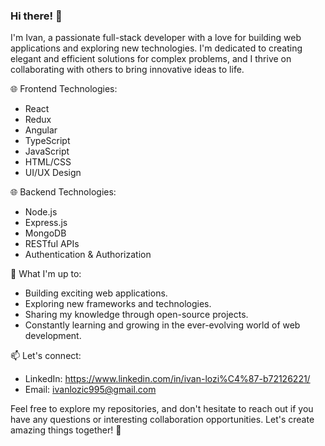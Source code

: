 ### Hi there! 👋

I'm Ivan, a passionate full-stack developer with a love for building web applications and exploring new technologies. I'm dedicated to creating elegant and efficient solutions for complex problems, and I thrive on collaborating with others to bring innovative ideas to life.

🌐 Frontend Technologies:
- React
- Redux
- Angular
- TypeScript
- JavaScript
- HTML/CSS
- UI/UX Design

🌐 Backend Technologies:
- Node.js
- Express.js
- MongoDB
- RESTful APIs
- Authentication & Authorization

💼 What I'm up to:
- Building exciting web applications.
- Exploring new frameworks and technologies.
- Sharing my knowledge through open-source projects.
- Constantly learning and growing in the ever-evolving world of web development.

📫 Let's connect:
- LinkedIn: https://www.linkedin.com/in/ivan-lozi%C4%87-b72126221/
- Email: ivanlozic995@gmail.com

Feel free to explore my repositories, and don't hesitate to reach out if you have any questions or interesting collaboration opportunities. Let's create amazing things together! 🚀
